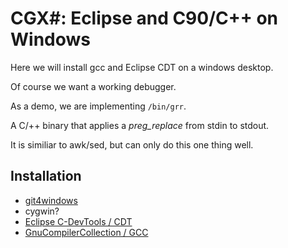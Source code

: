 # CGX#: Eclipse and C90/C++ on Windows

Here we will install gcc and Eclipse CDT on a windows desktop.

Of course we want a working debugger.

As a demo, we are implementing `/bin/grr`.

A C/++ binary that applies a *preg_replace* from stdin to stdout.

It is similiar to awk/sed, but can only do this one thing well.

## Installation

 - [git4windows]()
 - cygwin?
 - [Eclipse C-DevTools / CDT]()
 - [GnuCompilerCollection / GCC]()